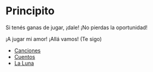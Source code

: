 # Principito

Si tenés ganas de jugar, ¡dale! ¡No pierdas la oportunidad!

¡A jugar mi amor!
¡Allá vamos! (Te sigo) 



* [Canciones](./Canciones.md)
* [Cuentos](./Cuentos.md)
* [La Luna](./Laluna.md)


